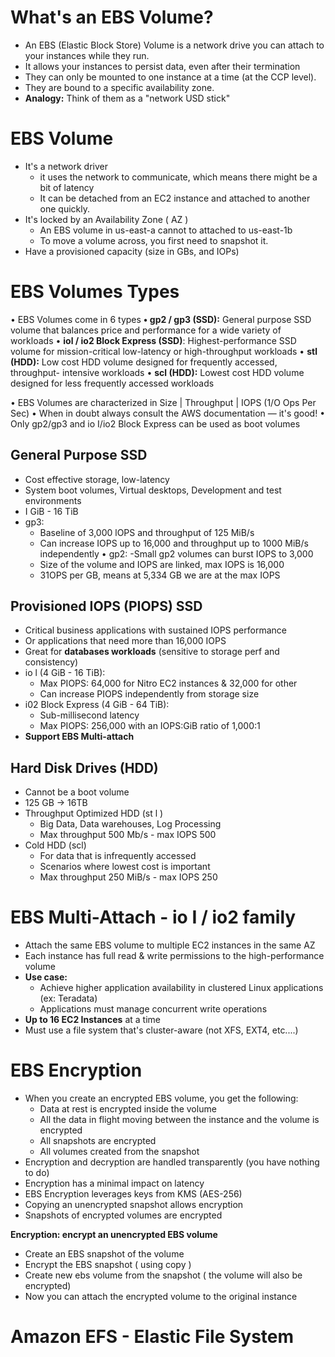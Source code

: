 

# What's an EBS Volume? 


- An EBS (Elastic Block Store) Volume is a network drive you can attach to your instances while they run. 
- It allows your instances to persist data, even after their termination
- They can only be mounted to one instance at a time (at the CCP level).
- They are bound to a specific availability zone.
- **Analogy:** Think of them as a "network USD stick"

# EBS Volume

- It's a network driver
	- it uses the network to communicate, which means there might be a bit of latency
	- It can be detached from an EC2 instance and attached to another one quickly.
- It's locked by an Availability Zone ( AZ )
	- An EBS volume in us-east-a cannot to attached to us-east-1b
	- To move a volume across, you first need to snapshot it. 
- Have a provisioned capacity (size in GBs, and IOPs)


# EBS Volumes Types

• EBS Volumes come in 6 types
	**• gp2 / gp3 (SSD):** General purpose SSD volume that balances price and performance for
	a wide variety of workloads
	• **iol / io2 Block Express (SSD)**: Highest-performance SSD volume for mission-critical
	low-latency or high-throughput workloads
	• **stl (HDD):** Low cost HDD volume designed for frequently accessed, throughput- intensive workloads
	• **scl (HDD):** Lowest cost HDD volume designed for less frequently accessed workloads

• EBS Volumes are characterized in Size | Throughput | IOPS (1/O Ops Per Sec)
• When in doubt always consult the AWS documentation — it's good!
• Only gp2/gp3 and io I/io2 Block Express can be used as boot volumes


## General Purpose SSD

- Cost effective storage, low-latency
- System boot volumes, Virtual desktops, Development and test environments
- I GiB - 16 TiB
- gp3:
	- Baseline of 3,000 lOPS and throughput of 125 MiB/s
	- Can increase IOPS up to 16,000 and throughput up to 1000 MiB/s independently
• gp2:
	-Small gp2 volumes can burst IOPS to 3,000
	- Size of the volume and IOPS are linked, max IOPS is 16,000
	- 31OPS per GB, means at 5,334 GB we are at the max IOPS
## Provisioned IOPS (PIOPS) SSD

- Critical business applications with sustained IOPS performance
- Or applications that need more than 16,000 IOPS
- Great for **databases workloads** (sensitive to storage perf and consistency)
- io l (4 GiB - 16 TiB):
	- Max PIOPS: 64,000 for Nitro EC2 instances & 32,000 for other
	- Can increase PIOPS independently from storage size
- i02 Block Express (4 GiB - 64 TiB):
	- Sub-millisecond latency
	-  Max PIOPS: 256,000 with an IOPS:GiB ratio of 1,000:1
- **Support EBS Multi-attach** 

## Hard Disk Drives (HDD)

- Cannot be a boot volume
- 125 GB -> 16TB
- Throughput Optimized HDD (st l )
	- Big Data, Data warehouses, Log Processing
	- Max throughput 500 Mb/s - max IOPS 500
- Cold HDD (scl)
	- For data that is infrequently accessed
	- Scenarios where lowest cost is important
	- Max throughput 250 MiB/s - max IOPS 250


# EBS Multi-Attach - io I / io2 family

- Attach the same EBS volume to multiple EC2
instances in the same AZ
- Each instance has full read & write permissions
to the high-performance volume
- **Use case:**
	- Achieve higher application availability in clustered
	Linux applications (ex: Teradata)
	- Applications must manage concurrent write
	operations
- **Up to 16 EC2 Instances** at a time
- Must use a file system that's cluster-aware (not
XFS, EXT4, etc....)


# EBS Encryption

- When you create an encrypted EBS volume, you get the following:
	-  Data at rest is encrypted inside the volume
	- All the data in flight moving between the instance and the volume is encrypted
	- All snapshots are encrypted
	- All volumes created from the snapshot
- Encryption and decryption are handled transparently (you have nothing to do)
- Encryption has a minimal impact on latency
- EBS Encryption leverages keys from KMS (AES-256)
- Copying an unencrypted snapshot allows encryption
- Snapshots of encrypted volumes are encrypted

**Encryption: encrypt an unencrypted EBS volume**
- Create an EBS snapshot of the volume
- Encrypt the EBS snapshot ( using copy )
- Create new ebs volume from the snapshot ( the volume will also be encrypted)
- Now you can attach the encrypted volume to the original instance


# Amazon EFS - Elastic File System


